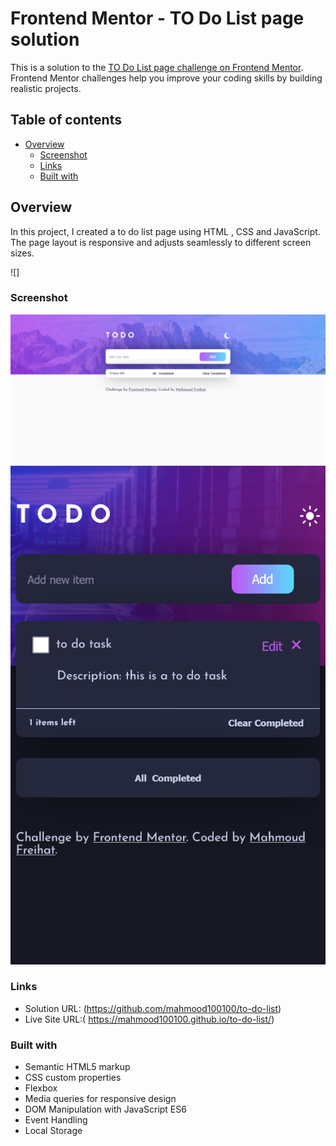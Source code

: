 # Frontend Mentor - TO Do List page solution

This is a solution to the [TO Do List page challenge on Frontend Mentor](https://www.frontendmentor.io/challenges/todo-app-Su1_KokOW). Frontend Mentor challenges help you improve your coding skills by building realistic projects. 

## Table of contents

- [Overview](#overview)
  - [Screenshot](#screenshot)
  - [Links](#links)
  - [Built with](#built-with)

## Overview
In this project, I created a to do list page using HTML , CSS and JavaScript. The page layout is responsive and adjusts seamlessly to different screen sizes.

![]
### Screenshot

![](./design/desktop-light-theme.png)
![](./design/mobile-dark-theme.png)


### Links

- Solution URL: (https://github.com/mahmood100100/to-do-list)
- Live Site URL:( https://mahmood100100.github.io/to-do-list/)

### Built with

- Semantic HTML5 markup
- CSS custom properties
- Flexbox
- Media queries for responsive design
- DOM Manipulation with JavaScript ES6
- Event Handling
- Local Storage
